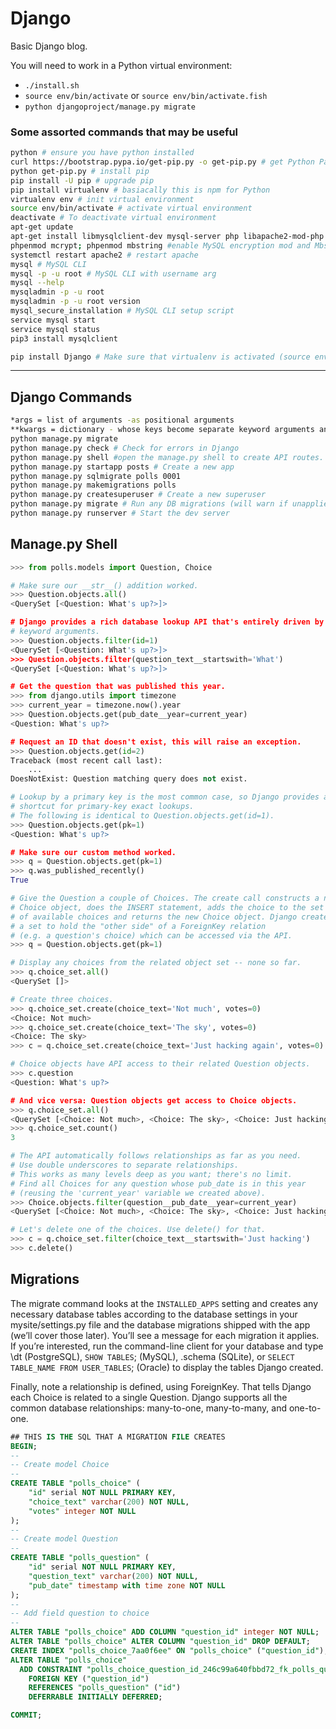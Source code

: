 # Django

Basic Django blog.

You will need to work in a Python virtual environment:

- `./install.sh`
- `source env/bin/activate` or `source env/bin/activate.fish`
- `python djangoproject/manage.py migrate`

### Some assorted commands that may be useful

``` bash
python # ensure you have python installed
curl https://bootstrap.pypa.io/get-pip.py -o get-pip.py # get Python Package Manager installation script
python get-pip.py # install pip
pip install -U pip # upgrade pip
pip install virtualenv # basiacally this is npm for Python
virtualenv env # init virtual environment
source env/bin/activate # activate virtual environment
deactivate # To deactivate virtual environment
apt-get update
apt-get install libmysqlclient-dev mysql-server php libapache2-mod-php php-mcrypt php-mysql php-mbstring php-gettext phpmyadmin #install MySQL and dependencies
phpenmod mcrypt; phpenmod mbstring #enable MySQL encryption mod and Mbstring (used to manage non-ASCII strings in PHP).
systemctl restart apache2 # restart apache
mysql # MySQL CLI
mysql -p -u root # MySQL CLI with username arg
mysql --help
mysqladmin -p -u root
mysqladmin -p -u root version
mysql_secure_installation # MySQL CLI setup script
service mysql start
service mysql status
pip3 install mysqlclient

pip install Django # Make sure that virtualenv is activated (source env/bin/activate.fish)
```

---

## Django Commands

``` bash
*args = list of arguments -as positional arguments
**kwargs = dictionary - whose keys become separate keyword arguments and the values become values of these arguments.
python manage.py migrate
python manage.py check # Check for errors in Django
python manage.py shell #open the manage.py shell to create API routes.
python manage.py startapp posts # Create a new app
python manage.py sqlmigrate polls 0001
python manage.py makemigrations polls
python manage.py createsuperuser # Create a new superuser
python manage.py migrate # Run any DB migrations (will warn if unapplied migrations exist)
python manage.py runserver # Start the dev server
```

## Manage.py Shell

``` python
>>> from polls.models import Question, Choice

# Make sure our __str__() addition worked.
>>> Question.objects.all()
<QuerySet [<Question: What's up?>]>

# Django provides a rich database lookup API that's entirely driven by
# keyword arguments.
>>> Question.objects.filter(id=1)
<QuerySet [<Question: What's up?>]>
>>> Question.objects.filter(question_text__startswith='What')
<QuerySet [<Question: What's up?>]>

# Get the question that was published this year.
>>> from django.utils import timezone
>>> current_year = timezone.now().year
>>> Question.objects.get(pub_date__year=current_year)
<Question: What's up?>

# Request an ID that doesn't exist, this will raise an exception.
>>> Question.objects.get(id=2)
Traceback (most recent call last):
    ...
DoesNotExist: Question matching query does not exist.

# Lookup by a primary key is the most common case, so Django provides a
# shortcut for primary-key exact lookups.
# The following is identical to Question.objects.get(id=1).
>>> Question.objects.get(pk=1)
<Question: What's up?>

# Make sure our custom method worked.
>>> q = Question.objects.get(pk=1)
>>> q.was_published_recently()
True

# Give the Question a couple of Choices. The create call constructs a new
# Choice object, does the INSERT statement, adds the choice to the set
# of available choices and returns the new Choice object. Django creates
# a set to hold the "other side" of a ForeignKey relation
# (e.g. a question's choice) which can be accessed via the API.
>>> q = Question.objects.get(pk=1)

# Display any choices from the related object set -- none so far.
>>> q.choice_set.all()
<QuerySet []>

# Create three choices.
>>> q.choice_set.create(choice_text='Not much', votes=0)
<Choice: Not much>
>>> q.choice_set.create(choice_text='The sky', votes=0)
<Choice: The sky>
>>> c = q.choice_set.create(choice_text='Just hacking again', votes=0)

# Choice objects have API access to their related Question objects.
>>> c.question
<Question: What's up?>

# And vice versa: Question objects get access to Choice objects.
>>> q.choice_set.all()
<QuerySet [<Choice: Not much>, <Choice: The sky>, <Choice: Just hacking again>]>
>>> q.choice_set.count()
3

# The API automatically follows relationships as far as you need.
# Use double underscores to separate relationships.
# This works as many levels deep as you want; there's no limit.
# Find all Choices for any question whose pub_date is in this year
# (reusing the 'current_year' variable we created above).
>>> Choice.objects.filter(question__pub_date__year=current_year)
<QuerySet [<Choice: Not much>, <Choice: The sky>, <Choice: Just hacking again>]>

# Let's delete one of the choices. Use delete() for that.
>>> c = q.choice_set.filter(choice_text__startswith='Just hacking')
>>> c.delete()
```

## Migrations

The migrate command looks at the `INSTALLED_APPS` setting and creates any necessary database tables according to the database settings in your mysite/settings.py file and the database migrations shipped with the app (we’ll cover those later). You’ll see a message for each migration it applies. If you’re interested, run the command-line client for your database and type \dt (PostgreSQL), `SHOW TABLES`; (MySQL), .schema (SQLite), or `SELECT TABLE_NAME FROM USER_TABLES`; (Oracle) to display the tables Django created.

Finally, note a relationship is defined, using ForeignKey. That tells Django each Choice is related to a single Question. Django supports all the common database relationships: many-to-one, many-to-many, and one-to-one.

``` sql
## THIS IS THE SQL THAT A MIGRATION FILE CREATES
BEGIN;
--
-- Create model Choice
--
CREATE TABLE "polls_choice" (
    "id" serial NOT NULL PRIMARY KEY,
    "choice_text" varchar(200) NOT NULL,
    "votes" integer NOT NULL
);
--
-- Create model Question
--
CREATE TABLE "polls_question" (
    "id" serial NOT NULL PRIMARY KEY,
    "question_text" varchar(200) NOT NULL,
    "pub_date" timestamp with time zone NOT NULL
);
--
-- Add field question to choice
--
ALTER TABLE "polls_choice" ADD COLUMN "question_id" integer NOT NULL;
ALTER TABLE "polls_choice" ALTER COLUMN "question_id" DROP DEFAULT;
CREATE INDEX "polls_choice_7aa0f6ee" ON "polls_choice" ("question_id");
ALTER TABLE "polls_choice"
  ADD CONSTRAINT "polls_choice_question_id_246c99a640fbbd72_fk_polls_question_id"
    FOREIGN KEY ("question_id")
    REFERENCES "polls_question" ("id")
    DEFERRABLE INITIALLY DEFERRED;

COMMIT;
```
